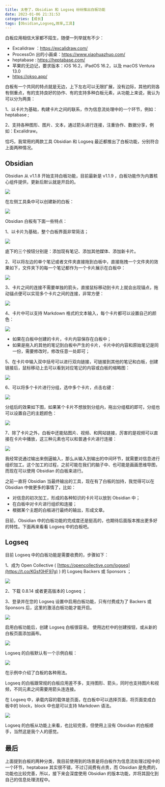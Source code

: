 ```yaml
---
title: 太卷了，Obsidian 和 Logseq 纷纷推出白板功能
date: 2023-01-06 21:31:53
categories: [成长]
tags: [Obsidian,Logseq,效率,工具]
---
```


白板应用相信大家都不陌生，随便一列举就有不少：

- Excalidraw ：https://excalidraw.com/
- ProcessOn 出的小画桌：https://www.xiaohuazhuo.com/
- heptabase : https://heptabase.com/
- 苹果的无边记，要求版本：iOS 16.2，iPadOS 16.2，以及 macOS Ventura 13.0
- https://okso.app/

白板有一个共同的特点就是无边，上下左右可以无限扩展，没有边际，其他的则各有侧重点，有的支持良好的协作、有的支持多种白板元素，从功能上来说，我认为可以分为两类：
<!--more-->
1、以卡片为基础，构建卡片之间的联系，作为信息流处理中的一个环节，例如：heptabase ;

2、支持各种图形、图片、文本，通过箭头进行连接，注重协作、数据分享，例如：Excalidraw。

恰巧，我常用的两款工具 Obsidian 和 Logseq 最近都推出了白板功能，分别符合上面两种情况。

## Obsidian

Obsidian 从 v1.1.8 开始支持白板功能，目前最新是 v1.1.9 ，白板功能作为内置核心组件提供，更新后默认就是开启的。

![](https://cdn.jsdelivr.net/gh/oec2003/hblog-images/img/202306162131462.webp)

在左侧工具条中可以创建新的白板：

![](https://cdn.jsdelivr.net/gh/oec2003/hblog-images/img/202306162131261.webp)

Obsidian 白板有下面一些特点：

1、以卡片为基础，整个白板界面非常简洁；

![](https://cdn.jsdelivr.net/gh/oec2003/hblog-images/img/202306162131898.webp)

底下的三个按钮分别是：添加现有笔记、添加其他媒体、添加新卡片。

2、可以将左边的单个笔记或者文件夹直接拖到白板中，直接拖拽一个文件夹的效果如下，文件夹下的每一个笔记都作为一个卡片展示在白板中：

![](https://cdn.jsdelivr.net/gh/oec2003/hblog-images/img/202306162131231.webp)

3、卡片之间的连接不需要单独的箭头，直接鼠标移动到卡片上就会出现锚点，拖动锚点便可以实现多个卡片之间的连接，非常方便：

![](https://cdn.jsdelivr.net/gh/oec2003/hblog-images/img/202306162131381.webp)

4、卡片中可以支持 Markdown 格式的文本输入，每个卡片都可以设置自己的颜色：

![](https://cdn.jsdelivr.net/gh/oec2003/hblog-images/img/202306162131178.webp)

- 如果在白板中创建的卡片，卡片内容保存在白板中；
- 如果是拖入的其他的笔记到白板中产生的卡片，卡片中的内容和原始笔记是同一份，需要修改时，修改任意一处即可；

5、在卡片中输入双中括号可以进行双向链接，可链接到其他的笔记和白板，创建链接后，鼠标移动上去可以看到对应笔记的内容或白板的缩略图：

![](https://cdn.jsdelivr.net/gh/oec2003/hblog-images/img/202306162131999.webp)

6、可以将多个卡片进行分组，选中多个卡片，点击右键：

![](https://cdn.jsdelivr.net/gh/oec2003/hblog-images/img/202306162131913.webp)

分组后的效果如下图，如果某个卡片不想放到分组内，拖出分组框的即可，分组也可以设置自己的主题颜色：

![](https://cdn.jsdelivr.net/gh/oec2003/hblog-images/img/202306162130863.webp)

7、除了卡片之外，白板中还能贴图片、视频、和网站链接，厉害的是视频可以直接在卡片中播放，这三种元素也可以和普通卡片进行连接：

![](https://cdn.jsdelivr.net/gh/oec2003/hblog-images/img/202306162130465.webp)

我经常说通过输出来倒逼输入，那么从输入到输出的中间环节，就需要对信息进行组织加工。这个加工的过程，之前可能在我们的脑子中、也可能是画画思维导图，而现在可以使用 Obsidian 的白板来进行。

之前一直将 Obsidian 当最终输出的工具，现在有了白板的加持，我觉得可以在 Obsidian 中做更多的事情了，比如：

- 对信息的初次加工，形成的各种知识的卡片可以放到 Obsidian 中；
- 在白板中对卡片进行组织和连接；
- 根据某个主题的白板进行最终的输出，形成文章。

目前，Obsidian 中的白板功能的完成度还是挺高的，也期待后面版本推出更多好的特性。下面再来看看 Logseq 中的白板吧。

## Logseq

目前 Logseq 中的白板功能是需要收费的，步骤如下：

1、成为 Open Collective ( [https://opencollective.com/logseq](https://t.co/KGsf0HF97g) ) 的 Logseq Backers 或 Sponsors ；

![](https://cdn.jsdelivr.net/gh/oec2003/hblog-images/img/202306162130261.webp)

2、下载 0.8.14 或者更高版本的 Logseq ；

3、登录并在您的 Logseq 设置中启用白板功能，只有付费成为了 Backers 或 Sponsors 后，这里的激活白板功能才能开启。

![](https://cdn.jsdelivr.net/gh/oec2003/hblog-images/img/202306162130445.webp)

启用白板功能后，创建 Logseq 白板很容易。 使用边栏中的创建按钮，或从新的白板页面添加画布。

![](https://cdn.jsdelivr.net/gh/oec2003/hblog-images/img/202306162130009.webp)

Logseq 的白板默认有一个示例白板：

![](https://cdn.jsdelivr.net/gh/oec2003/hblog-images/img/202306162130343.webp)

在示例中介绍了白板的各种用法。

Logseq 的白板跟常规的白板应用差不多，支持图形、箭头，同时也支持图片和视频，不同元素之间需要用箭头连连接。

在 Logseq 中，承载内容的载体是页面，在白板中可以选择页面，将页面变成白板中的 block，block 中也是可以支持 Markdown 语法。

![](https://cdn.jsdelivr.net/gh/oec2003/hblog-images/img/202306162130961.webp)

Logseq 的白板从功能上来看，也比较完善，但使用上没有 Obsidian 的白板顺手，当然这是我个人的感觉。

## 最后

上面提到白板的两种分类，我目前使用到的场景是将白板作为信息流处理过程中的一个环节，heptabase 其实很不错，不过订阅费有点贵，而 Obsidian 是免费的，功能也比较完善，所以，接下来会深度使用 Obsidian 的版本功能，并将其固化到自己的信息处理流程中。
